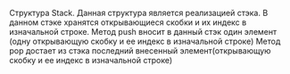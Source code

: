 Структура Stack.
Данная структура является реализацией стэка.
В данном стэке хранятся открывающиеся скобки и их индекс в изначальной строке.
Метод push вносит в данный стэк один элемент (одну открывающую скобку и ее индекс в изначальной строке)
Метод pop достает из стэка последний внесенный элемент(открывающую скобку и ее индекс в изначальной строке)

